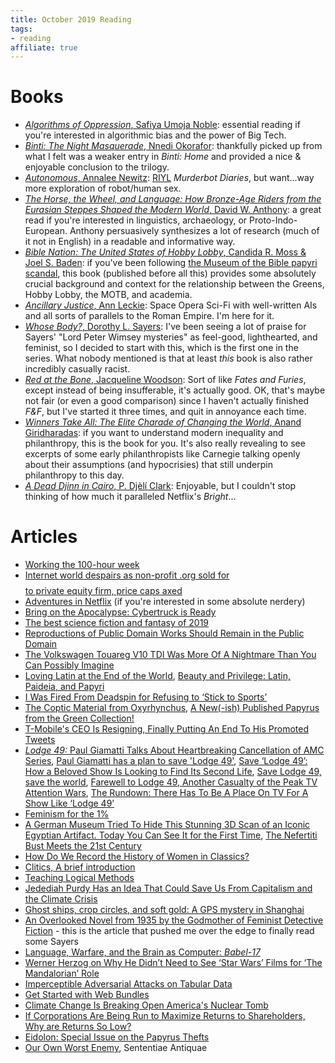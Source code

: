 ```yaml
---
title: October 2019 Reading
tags:
- reading
affiliate: true
---
```

# Books
- [*Algorithms of Oppression*, Safiya Umoja Noble](https://amzn.to/34TxMxa): essential reading if you're interested in algorithmic bias and the power of Big Tech.
- [*Binti: The Night Masquerade*, Nnedi Okorafor](https://amzn.to/363v4oZ): thankfully picked up from what I felt was a weaker entry in *Binti: Home* and provided a nice & enjoyable conclusion to the trilogy.
- [*Autonomous*, Annalee Newitz](https://amzn.to/2ONmgxQ): [RIYL](https://en.wiktionary.org/wiki/RIYL) *Murderbot Diaries*, but want...way more exploration of robot/human sex.
- [*The Horse, the Wheel, and Language: How Bronze-Age Riders from the Eurasian Steppes Shaped the Modern World*, David W. Anthony](https://amzn.to/366zdbV): a great read if you're interested in linguistics, archaeology, or Proto-Indo-European. Anthony persuasively synthesizes a lot of research (much of it not in English) in a readable and informative way.
- [*Bible Nation: The United States of Hobby Lobby*, Candida R. Moss & Joel S. Baden](https://amzn.to/2PgDvqp): if you've been following [the Museum of the Bible papyri scandal](https://www.ees.ac.uk/news/chairmans-statement-to-ees-members), this book (published before all this) provides some absolutely crucial background and context for the relationship between the Greens, Hobby Lobby, the MOTB, and academia.
- [*Ancillary Justice*, Ann Leckie](https://amzn.to/2PgDClP): Space Opera Sci-Fi with well-written AIs and all sorts of parallels to the Roman Empire. I'm here for it.
- [*Whose Body?*, Dorothy L. Sayers](https://amzn.to/2RkLdlG): I've been seeing a lot of praise for Sayers' "Lord Peter Wimsey mysteries" as feel-good, lighthearted, and feminist, so I decided to start with this, which is the first one in the series. What nobody mentioned is that at least *this* book is also rather incredibly casually racist.
- [*Red at the Bone*, Jacqueline Woodson](https://amzn.to/2OOAgan): Sort of like *Fates and Furies*, except instead of being insufferable, it's actually good. OK, that's maybe not fair (or even a good comparison) since I haven't actually finished *F&F*, but I've started it three times, and quit in annoyance each time.
- [*Winners Take All: The Elite Charade of Changing the World*, Anand Giridharadas](https://amzn.to/2RltQ4g): if you want to understand modern inequality and philanthropy, this is the book for you. It's also really revealing to see excerpts of some early philanthropists like Carnegie talking openly about their assumptions (and hypocrisies) that still underpin philanthropy to this day.
- [*A Dead Djinn in Cairo*, P. Djèlí Clark](https://amzn.to/2OMf2Kl): Enjoyable, but I couldn't stop thinking of how much it paralleled Netflix's *Bright*...

# Articles
- [Working the 100-hour week](https://theretiringacademic.wordpress.com/2019/11/26/working-the-100-hour-week/)
- [Internet world despairs as non-profit .org sold for $$$$ to private equity firm, price caps axed](https://www.theregister.co.uk/2019/11/20/org_registry_sale_shambles/)
- [Adventures in Netflix](https://lars.ingebrigtsen.no/2019/02/14/adventures-in-netflix/) (if you're interested in some absolute nerdery)
- [Bring on the Apocalypse: Cybertruck is Ready](https://www.citylab.com/transportation/2019/11/tesla-cybertruck-science-fiction-apocalypse-electric-pickup/602521/)
- [The best science fiction and fantasy of 2019](https://www.washingtonpost.com/entertainment/books/the-best-science-fiction-and-fantasy-books-of-2019/2019/11/21/96604448-ef65-11e9-8693-f487e46784aa_story.html)
- [Reproductions of Public Domain Works Should Remain in the Public Domain](https://creativecommons.org/2019/11/20/reproductions-of-public-domain-works/)
- [The Volkswagen Touareg V10 TDI Was More Of A Nightmare Than You Can Possibly Imagine](https://jalopnik.com/the-volkswagen-touareg-v10-tdi-was-more-of-a-nightmare-1822934503)
- [Loving Latin at the End of the World](https://bostonreview.net/politics/joel-christensen-loving-latin-end-world), [Beauty and Privilege: Latin, Paideia, and Papyri](https://sententiaeantiquae.com/2019/11/21/latin-paideia-and-papyri/)
- [I Was Fired From Deadspin for Refusing to ‘Stick to Sports’](https://www.nytimes.com/2019/11/11/opinion/deadspin-sports.html)
- [The Coptic Material from Oxyrhynchus](https://brentnongbri.com/2019/11/18/the-coptic-material-from-oxyrhynchus/), [A New(-ish) Published Papyrus from the Green Collection!](https://brentnongbri.com/2019/11/11/a-new-ish-published-papyrus-from-the-green-collection/)
- [T-Mobile's CEO Is Resigning, Finally Putting An End To His Promoted Tweets](https://www.buzzfeednews.com/article/katienotopoulos/t-mobile-ceo-john-legere-resigning-promoted-tweets)
- [*Lodge 49:* Paul Giamatti Talks About Heartbreaking Cancellation of AMC Series](https://tvseriesfinale.com/tv-show/lodge-49-paul-giamatti-talks-about-heartbreaking-cancellation-of-amc-series/), [Paul Giamatti has a plan to save 'Lodge 49'](https://www.latimes.com/entertainment-arts/tv/story/2019-11-13/paul-giamatti-save-lodge-49-amc-canceled), [Save ‘Lodge 49’: How a Beloved Show Is Looking to Find Its Second Life](https://www.indiewire.com/2019/11/lodge-49-save-season-3-paul-giamatti-1202187247/), [Save Lodge 49, save the world](https://ew.com/tv/2019/10/30/save-lodge-49/), [Farewell to Lodge 49, Another Casualty of the Peak TV Attention Wars](https://www.pastemagazine.com/articles/2019/10/lodge-49-canceled.html), [The Rundown: There Has To Be A Place On TV For A Show Like ‘Lodge 49’](https://uproxx.com/tv/rundown-save-lodge-49/)
- [Feminism for the 1%](https://tribunemag.co.uk/2019/11/feminism-for-the-1)
- [A German Museum Tried To Hide This Stunning 3D Scan of an Iconic Egyptian Artifact. Today You Can See It for the First Time](https://reason.com/2019/11/13/a-german-museum-tried-to-hide-this-stunning-3d-scan-of-an-iconic-egyptian-artifact-today-you-can-see-it-for-the-first-time/), [The Nefertiti Bust Meets the 21st Century](https://slate.com/technology/2019/11/nefertiti-bust-neues-museum-3d-printing.html)
- [How Do We Record the History of Women in Classics?](https://classicalstudies.org/scs-blog/claire-catenaccio/blog-how-do-we-record-history-women-classics)
- [Clitics, A brief introduction](https://koine-greek.com/2019/11/17/clitics-a-brief-introduction/)
- [Teaching Logical Methods](https://consequently.org/news/2019/teaching-logical-methods/)
- [Jedediah Purdy Has an Idea That Could Save Us From Capitalism and the Climate Crisis](https://www.thenation.com/article/jedediah-purdy-interview-this-land-book/)
- [Ghost ships, crop circles, and soft gold: A GPS mystery in Shanghai](https://www.technologyreview.com/s/614689/ghost-ships-crop-circles-and-soft-gold-a-gps-mystery-in-shanghai/)
- [An Overlooked Novel from 1935 by the Godmother of Feminist Detective Fiction](https://www.newyorker.com/books/under-review/an-overlooked-novel-from-1935-by-the-godmother-of-feminist-detective-fiction) - this is the article that pushed me over the edge to finally read some Sayers
- [Language, Warfare, and the Brain as Computer: *Babel-17*](https://www.tor.com/2019/11/12/language-warfare-and-the-brain-as-computer-babel-17/)
- [Werner Herzog on Why He Didn’t Need to See ‘Star Wars’ Films for ‘The Mandalorian’ Role](https://variety.com/2019/tv/news/werner-herzog-the-mandalorian-star-wars-jon-favreau-disney-plus-1203400810/)
- [Imperceptible Adversarial Attacks on Tabular Data](https://arxiv.org/abs/1911.03274v1)
- [Get Started with Web Bundles](https://web.dev/web-bundles/)
- [Climate Change Is Breaking Open America's Nuclear Tomb](https://www.vice.com/en_us/article/3kxmav/climate-change-is-breaking-open-americas-nuclear-tomb)
- [If Corporations Are Being Run to Maximize Returns to Shareholders, Why are Returns So Low?](http://cepr.net/blogs/beat-the-press/if-corporations-are-being-run-to-maximize-returns-to-shareholders-why-are-returns-so-low)
- [Eidolon: Special Issue on the Papyrus Thefts](https://eidolon.pub/special-issue-on-papyrus-thefts-f06cb996510e)
- [Our Own Worst Enemy](https://sententiaeantiquae.com/2019/11/01/__trashed-15/), Sententiae Antiquae
